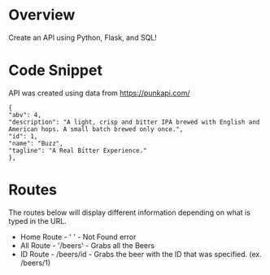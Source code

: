 # Overview

Create an API using Python, Flask, and SQL!

# Code Snippet

API was created using data from https://punkapi.com/

```
{
"abv": 4,
"description": "A light, crisp and bitter IPA brewed with English and American hops. A small batch brewed only once.",
"id": 1,
"name": "Buzz",
"tagline": "A Real Bitter Experience."
},

```

# Routes

The routes below will display different information depending on what is typed in the URL.

<ul>
 <li>Home Route - ' ' - Not Found error </li>
  <li>All Route - '/beers' - Grabs all the Beers</li>
    <li>ID Route - /beers/id - Grabs the beer with the ID that was specified. (ex. /beers/1)</li>
</ul>
